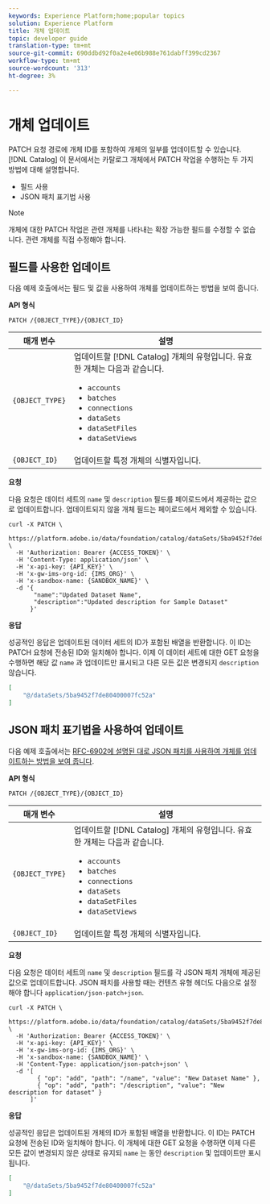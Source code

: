 ```yaml
---
keywords: Experience Platform;home;popular topics
solution: Experience Platform
title: 개체 업데이트
topic: developer guide
translation-type: tm+mt
source-git-commit: 690ddbd92f0a2e4e06b988e761dabff399cd2367
workflow-type: tm+mt
source-wordcount: '313'
ht-degree: 3%

---
```



# 개체 업데이트

PATCH 요청 경로에 개체 ID를 포함하여 개체의 일부를 업데이트할 수 있습니다. [!DNL Catalog] 이 문서에서는 카탈로그 개체에서 PATCH 작업을 수행하는 두 가지 방법에 대해 설명합니다.

* 필드 사용
* JSON 패치 표기법 사용

>[!NOTE]
>
>개체에 대한 PATCH 작업은 관련 개체를 나타내는 확장 가능한 필드를 수정할 수 없습니다. 관련 개체를 직접 수정해야 합니다.

## 필드를 사용한 업데이트

다음 예제 호출에서는 필드 및 값을 사용하여 개체를 업데이트하는 방법을 보여 줍니다.

**API 형식**

```http
PATCH /{OBJECT_TYPE}/{OBJECT_ID}
```

| 매개 변수 | 설명 |
| --- | --- |
| `{OBJECT_TYPE}` | 업데이트할 [!DNL Catalog] 개체의 유형입니다. 유효한 개체는 다음과 같습니다. <ul><li>`accounts`</li><li>`batches`</li><li>`connections`</li><li>`dataSets`</li><li>`dataSetFiles`</li><li>`dataSetViews`</li></ul> |
| `{OBJECT_ID}` | 업데이트할 특정 개체의 식별자입니다. |

**요청**

다음 요청은 데이터 세트의 `name` 및 `description` 필드를 페이로드에서 제공하는 값으로 업데이트합니다. 업데이트되지 않을 개체 필드는 페이로드에서 제외할 수 있습니다.

```shell
curl -X PATCH \
  https://platform.adobe.io/data/foundation/catalog/dataSets/5ba9452f7de80400007fc52a \
  -H 'Authorization: Bearer {ACCESS_TOKEN}' \
  -H 'Content-Type: application/json' \
  -H 'x-api-key: {API_KEY}' \
  -H 'x-gw-ims-org-id: {IMS_ORG}' \
  -H 'x-sandbox-name: {SANDBOX_NAME}' \
  -d '{
       "name":"Updated Dataset Name",
       "description":"Updated description for Sample Dataset"
      }'
```

**응답**

성공적인 응답은 업데이트된 데이터 세트의 ID가 포함된 배열을 반환합니다. 이 ID는 PATCH 요청에 전송된 ID와 일치해야 합니다. 이제 이 데이터 세트에 대한 GET 요청을 수행하면 해당 값 `name` 과 업데이트만 표시되고 다른 모든 값은 변경되지 `description` 않습니다.

```json
[
    "@/dataSets/5ba9452f7de80400007fc52a"
]
```

## JSON 패치 표기법을 사용하여 업데이트

다음 예제 호출에서는 [RFC-6902에 설명된 대로 JSON 패치를 사용하여 개체를 업데이트하는 방법을 보여 줍니다](https://tools.ietf.org/html/rfc6902).

<!-- (Include once API fundamentals guide is published) 

For more information on JSON Patch syntax, see the [API fundamentals guide](). 

-->

**API 형식**

```http
PATCH /{OBJECT_TYPE}/{OBJECT_ID}
```

| 매개 변수 | 설명 |
| --- | --- |
| `{OBJECT_TYPE}` | 업데이트할 [!DNL Catalog] 개체의 유형입니다. 유효한 개체는 다음과 같습니다. <ul><li>`accounts`</li><li>`batches`</li><li>`connections`</li><li>`dataSets`</li><li>`dataSetFiles`</li><li>`dataSetViews`</li></ul> |
| `{OBJECT_ID}` | 업데이트할 특정 개체의 식별자입니다. |

**요청**

다음 요청은 데이터 세트의 `name` 및 `description` 필드를 각 JSON 패치 개체에 제공된 값으로 업데이트합니다. JSON 패치를 사용할 때는 컨텐츠 유형 헤더도 다음으로 설정해야 합니다 `application/json-patch+json`.

```shell
curl -X PATCH \
  https://platform.adobe.io/data/foundation/catalog/dataSets/5ba9452f7de80400007fc52a \
  -H 'Authorization: Bearer {ACCESS_TOKEN}' \
  -H 'x-api-key: {API_KEY}' \
  -H 'x-gw-ims-org-id: {IMS_ORG}' \
  -H 'x-sandbox-name: {SANDBOX_NAME}' \
  -H 'Content-Type: application/json-patch+json' \
  -d '[
        { "op": "add", "path": "/name", "value": "New Dataset Name" },
        { "op": "add", "path": "/description", "value": "New description for dataset" }
      ]'
```

**응답**

성공적인 응답은 업데이트된 개체의 ID가 포함된 배열을 반환합니다. 이 ID는 PATCH 요청에 전송된 ID와 일치해야 합니다. 이 개체에 대한 GET 요청을 수행하면 이제 다른 모든 값이 변경되지 않은 상태로 유지되 `name` 는 동안 `description` 및 업데이트만 표시됩니다.

```json
[
    "@/dataSets/5ba9452f7de80400007fc52a"
]
```
